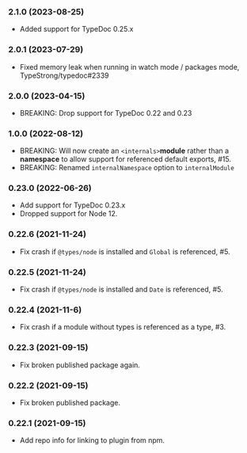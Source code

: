 ### 2.1.0 (2023-08-25)

-   Added support for TypeDoc 0.25.x

### 2.0.1 (2023-07-29)

-   Fixed memory leak when running in watch mode / packages mode, TypeStrong/typedoc#2339

### 2.0.0 (2023-04-15)

-   BREAKING: Drop support for TypeDoc 0.22 and 0.23

### 1.0.0 (2022-08-12)

-   BREAKING: Will now create an `<internals>`**module** rather than a **namespace** to allow support for referenced default exports, #15.
-   BREAKING: Renamed `internalNamespace` option to `internalModule`

### 0.23.0 (2022-06-26)

-   Add support for TypeDoc 0.23.x
-   Dropped support for Node 12.

### 0.22.6 (2021-11-24)

-   Fix crash if `@types/node` is installed and `Global` is referenced, #5.

### 0.22.5 (2021-11-24)

-   Fix crash if `@types/node` is installed and `Date` is referenced, #5.

### 0.22.4 (2021-11-6)

-   Fix crash if a module without types is referenced as a type, #3.

### 0.22.3 (2021-09-15)

-   Fix broken published package again.

### 0.22.2 (2021-09-15)

-   Fix broken published package.

### 0.22.1 (2021-09-15)

-   Add repo info for linking to plugin from npm.
